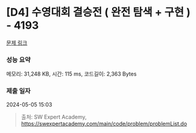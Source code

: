 # [D4] 수영대회 결승전 ( 완전 탐색 + 구현 ) - 4193 

[문제 링크](https://swexpertacademy.com/main/code/problem/problemDetail.do?contestProbId=AWKaG6_6AGQDFARV) 

### 성능 요약

메모리: 31,248 KB, 시간: 115 ms, 코드길이: 2,363 Bytes

### 제출 일자

2024-05-05 15:03



> 출처: SW Expert Academy, https://swexpertacademy.com/main/code/problem/problemList.do